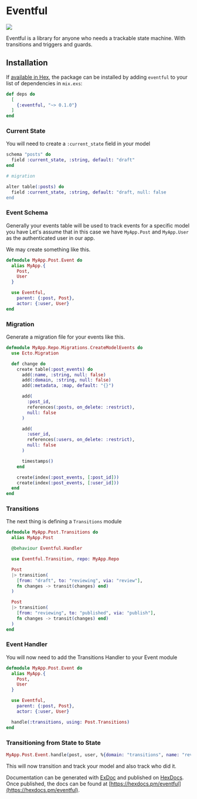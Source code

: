 # Eventful

![](https://github.com/zacksiri/eventful/workflows/Elixir%20CI/badge.svg)

Eventful is a library for anyone who needs a trackable state machine. With transitions and triggers and guards.

## Installation

If [available in Hex](https://hex.pm/docs/publish), the package can be installed
by adding `eventful` to your list of dependencies in `mix.exs`:

```elixir
def deps do
  [
    {:eventful, "~> 0.1.0"}
  ]
end
```

### Current State

You will need to create a `:current_state` field in your model

```elixir
schema "posts" do
  field :current_state, :string, default: "draft"
end

# migration

alter table(:posts) do
  field :current_state, :string, default: "draft, null: false
end
```

### Event Schema

Generally your events table will be used to track events for a specific model you have Let's assume that in this case we have `MyApp.Post` and `MyApp.User` as the authenticated user in our app.

We may create something like this.

```elixir
defmodule MyApp.Post.Event do
  alias MyApp.{
    Post,
    User
  }

  use Eventful,
    parent: {:post, Post},
    actor: {:user, User}
end
```

### Migration

Generate a migration file for your events like this.

```elixir
defmodule MyApp.Repo.Migrations.CreateModelEvents do
  use Ecto.Migration

  def change do
    create table(:post_events) do
      add(:name, :string, null: false)
      add(:domain, :string, null: false)
      add(:metadata, :map, default: "{}")

      add(
        :post_id,
        references(:posts, on_delete: :restrict),
        null: false
      )

      add(
        :user_id,
        references(:users, on_delete: :restrict),
        null: false
      )

      timestamps()
    end

    create(index(:post_events, [:post_id]))
    create(index(:post_events, [:user_id]))
  end
end
```

### Transitions

The next thing is defining a `Transitions` module

```elixir
defmodule MyApp.Post.Transitions do
  alias MyApp.Post

  @behaviour Eventful.Handler

  use Eventful.Transition, repo: MyApp.Repo

  Post
  |> transition(
    [from: "draft", to: "reviewing", via: "review"],
    fn changes -> transit(changes) end)
  )

  Post
  |> transition(
    [from: "reviewing", to: "published", via: "publish"],
    fn changes -> transit(changes) end)
  )
end
```

### Event Handler

You will now need to add the Transitions Handler to your Event module

```elixir
defmodule MyApp.Post.Event do
  alias MyApp.{
    Post,
    User
  }

  use Eventful,
    parent: {:post, Post},
    actor: {:user, User}

  handle(:transitions, using: Post.Transitions)
end
```

### Transitioning from State to State

```elixir
MyApp.Post.Event.handle(post, user, %{domain: "transitions", name: "review"})
```

This will now transition and track your model and also track who did it.

Documentation can be generated with [ExDoc](https://github.com/elixir-lang/ex_doc)
and published on [HexDocs](https://hexdocs.pm). Once published, the docs can
be found at [https://hexdocs.pm/eventful](https://hexdocs.pm/eventful).
